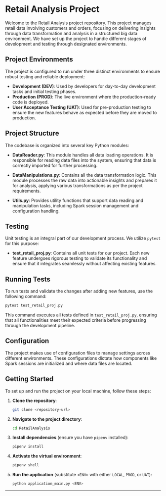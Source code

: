 
# Retail Analysis Project

Welcome to the Retail Analysis project repository. This project manages retail data involving customers and orders, focusing on delivering insights through data transformation and analysis in a structured big data environment. We have set up the project to handle different stages of development and testing through designated environments.

## Project Environments

The project is configured to run under three distinct environments to ensure robust testing and reliable deployment:

- **Development (DEV)**: Used by developers for day-to-day development tasks and initial testing phases.
- **Production (PROD)**: The live environment where the production-ready code is deployed.
- **User Acceptance Testing (UAT)**: Used for pre-production testing to ensure the new features behave as expected before they are moved to production.

## Project Structure

The codebase is organized into several key Python modules:

- **DataReader.py**: This module handles all data loading operations. It is responsible for reading data files into the system, ensuring that data is correctly imported for further processing.

- **DataManipulations.py**: Contains all the data transformation logic. This module processes the raw data into actionable insights and prepares it for analysis, applying various transformations as per the project requirements.

- **Utils.py**: Provides utility functions that support data reading and manipulation tasks, including Spark session management and configuration handling.

## Testing

Unit testing is an integral part of our development process. We utilize `pytest` for this purpose:

- **test_retail_proj.py**: Contains all unit tests for our project. Each new feature undergoes rigorous testing to validate its functionality and ensure that it integrates seamlessly without affecting existing features.

## Running Tests

To run tests and validate the changes after adding new features, use the following command:

```bash
pytest test_retail_proj.py
```

This command executes all tests defined in `test_retail_proj.py`, ensuring that all functionalities meet their expected criteria before progressing through the development pipeline.

## Configuration

The project makes use of configuration files to manage settings across different environments. These configurations dictate how components like Spark sessions are initialized and where data files are located.

## Getting Started

To set up and run the project on your local machine, follow these steps:

1. **Clone the repository**:
   ```bash
   git clone <repository-url>
   ```

2. **Navigate to the project directory**:
   ```bash
   cd RetailAnalysis
   ```

3. **Install dependencies** (ensure you have `pipenv` installed):
   ```bash
   pipenv install
   ```

4. **Activate the virtual environment**:
   ```bash
   pipenv shell
   ```

5. **Run the application** (substitute `<ENV>` with either `LOCAL`, `PROD`, or `UAT`):
   ```bash
   python application_main.py <ENV>
   ```


---


